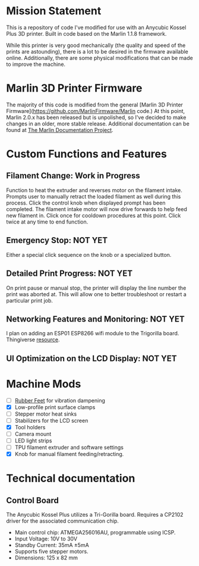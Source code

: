 # Mission Statement

This is a repository of code I've modified for use with an Anycubic Kossel Plus 3D printer. Built in code based on the Marlin 1.1.8 framework.

While this printer is very good mechanically (the quality and speed of the prints are astounding), there is a lot to be desired in the firmware available online. Additionally, there are some physical modifications that can be made to improve the machine.

# Marlin 3D Printer Firmware

The majority of this code is modified from the general [Marlin 3D Printer Firmware](https://github.com/MarlinFirmware/Marlin code.) At this point, Marlin 2.0.x has been released but is unpolished, so I've decided to make changes in an older, more stable release. Additional documentation can be found at [The Marlin Documentation Project](https://www.marlinfw.org/).


# Custom Functions and Features
## Filament Change: Work in Progress

Function to heat the extruder and reverses motor on the filament intake. Prompts user to manually retract the loaded filament as well during this process. Click the control knob when displayed prompt has been completed. The filament intake motor will now drive forwards to help feed new filament in. Click once for cooldown procedures at this point. Click twice at any time to end function.

## Emergency Stop: NOT YET

Either a special click sequence on the knob or a specialized button.

## Detailed Print Progress: NOT YET

On print pause or manual stop, the printer will display the line number the print was aborted at. This will allow one to better troubleshoot or restart a particular print job.

## Networking Features and Monitoring: NOT YET

I plan on adding an ESP01 ESP8266 wifi module to the Trigorilla board. Thingiverse [resource](https://www.thingiverse.com/thing:2798147).

## UI Optimization on the LCD Display: NOT YET


# Machine Mods
- [ ] [Rubber Feet](https://www.thingiverse.com/thing:2654983) for vibration dampening
- [x] Low-profile print surface clamps
- [ ] Stepper motor heat sinks
- [ ] Stabilizers for the LCD screen
- [x] Tool holders
- [ ] Camera mount
- [ ] LED light strips
- [ ] TPU filament extruder and software settings
- [x] Knob for manual filament feeding/retracting.

# Technical documentation
## Control Board
The Anycubic Kossel Plus utilizes a Tri-Gorilla board. Requires a CP2102 driver for the associated communication chip.
- Main control chip: ATMEGA256016AU, programmable using ICSP.
- Input Voltage: 10V to 30V
- Standby Current: 35mA ±5mA
- Supports five stepper motors.
- Dimensions: 125 x 82 mm
